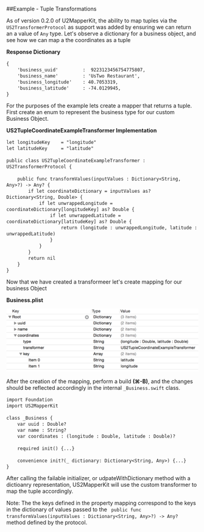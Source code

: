 ##Example - Tuple Transformations

As of version 0.2.0 of U2MapperKit, the ability to map tuples via the `US2TransformerProtocol` as support was added by ensuring we can return an a value of `Any` type. Let's observe a dictionary for a business object, and see how we can map a the coordinates as a tuple

**Response Dictionary**

```
{
	'business_uuid'  	 	:  9223123456754775807,
	'business_name'  		: 'UsTwo Restaurant',
	'business_longitude'  	: 40.7053319,
	'business_latitude'   	: -74.0129945,
}
```

For the purposes of the example lets create a mapper that returns a tuple. First create an enum to represent the business type for our custom Business Object.


**US2TupleCoordinateExampleTransformer Implementation**

```
let longitudeKey    = "longitude"
let latitudeKey     = "latitude"

public class US2TupleCoordinateExampleTransformer : US2TransformerProtocol {

    public func transformValues(inputValues : Dictionary<String, Any>?) -> Any? {
        if let coordinateDictionary = inputValues as? Dictionary<String, Double> {
            if let unwrappedLongitude = coordinateDictionary[longitudeKey] as? Double {
                if let unwrappedLatitude = coordinateDictionary[latitudeKey] as? Double {
                    return (longitude : unwrappedLongitude, latitude : unwrappedLatitude)
                }
            }
        }
        return nil
    }
}
```

Now that we have created a transformeer let's create mapping for our business Object

**Business.plist**
<br/>

![alt tag](/documentation/readme_assets/tuple_example.png?raw=true)
<br/>

After the creation of the mapping, perform a build **(⌘-B)**, and the changes should be reflected accordingly in the internal `_Business.swift` class.


```
import Foundation
import US2MapperKit

class _Business {
	var uuid : Double?
	var name : String?
	var coordinates : (longitude : Double, latitude : Double)?

 	required init() {...}

 	convenience init?(_ dictionary: Dictionary<String, Any>) {...}
} 

```

After calling the failable initializer, or udpateWithDictionary method with a dictioanry representation, US2MapperKit will use the custom transformer to map the tuple accordingly.

Note: The the keys defined in the property mapping correspond to the keys in the dictionary of values passed to the ` public func transformValues(inputValues : Dictionary<String, Any>?) -> Any?` method defined by the protocol. 